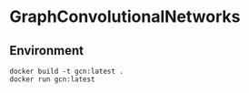 # GraphConvolutionalNetworks

## Environment
```
docker build -t gcn:latest .
docker run gcn:latest
```
